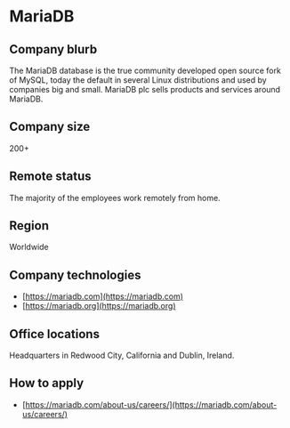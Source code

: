 # MariaDB

## Company blurb

The MariaDB database is the true community developed open source fork of MySQL, today the default in several Linux distributions and used by companies big and small. MariaDB plc sells products and services around MariaDB. 

## Company size

200+

## Remote status

The majority of the employees work remotely from home.

## Region

Worldwide

## Company technologies

* [https://mariadb.com](https://mariadb.com)
* [https://mariadb.org](https://mariadb.org)

## Office locations

Headquarters in Redwood City, California and Dublin, Ireland. 

## How to apply

* [https://mariadb.com/about-us/careers/](https://mariadb.com/about-us/careers/)
